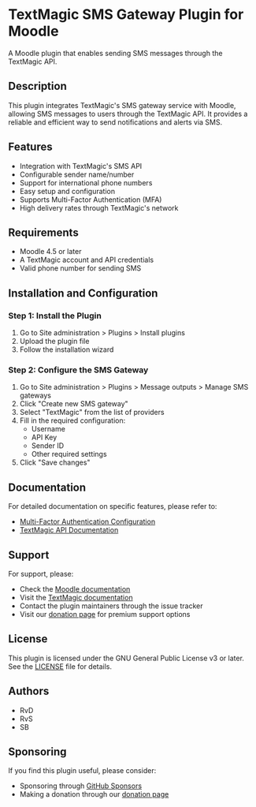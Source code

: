 # TextMagic SMS Gateway Plugin for Moodle

A Moodle plugin that enables sending SMS messages through the TextMagic API.

## Description

This plugin integrates TextMagic's SMS gateway service with Moodle, allowing SMS messages to users through the TextMagic API. It provides a reliable and efficient way to send notifications and alerts via SMS.

## Features

- Integration with TextMagic's SMS API
- Configurable sender name/number
- Support for international phone numbers
- Easy setup and configuration
- Supports Multi-Factor Authentication (MFA)
- High delivery rates through TextMagic's network

## Requirements
- Moodle 4.5 or later
- A TextMagic account and API credentials
- Valid phone number for sending SMS

## Installation and Configuration

### Step 1: Install the Plugin
1. Go to Site administration > Plugins > Install plugins
2. Upload the plugin file
3. Follow the installation wizard

### Step 2: Configure the SMS Gateway
1. Go to Site administration > Plugins > Message outputs > Manage SMS gateways
2. Click "Create new SMS gateway"
3. Select "TextMagic" from the list of providers
4. Fill in the required configuration:
   - Username
   - API Key
   - Sender ID
   - Other required settings
5. Click "Save changes"

## Documentation

For detailed documentation on specific features, please refer to:
- [Multi-Factor Authentication Configuration](docs/mfa-configuration.md)
- [TextMagic API Documentation](https://www.textmagic.com/docs/api/)

## Support

For support, please:
- Check the [Moodle documentation](https://docs.moodle.org/)
- Visit the [TextMagic documentation](https://www.textmagic.com/docs/)
- Contact the plugin maintainers through the issue tracker
- Visit our [donation page](https://customerpanel.sebsoft.nl/sebsoft/donate/intro.php) for premium support options

## License

This plugin is licensed under the GNU General Public License v3 or later. See the [LICENSE](LICENSE) file for details.

## Authors

- RvD
- RvS
- SB

## Sponsoring

If you find this plugin useful, please consider:
- Sponsoring through [GitHub Sponsors](https://github.com/sponsors/sebsoftnl)
- Making a donation through our [donation page](https://customerpanel.sebsoft.nl/sebsoft/donate/intro.php) 